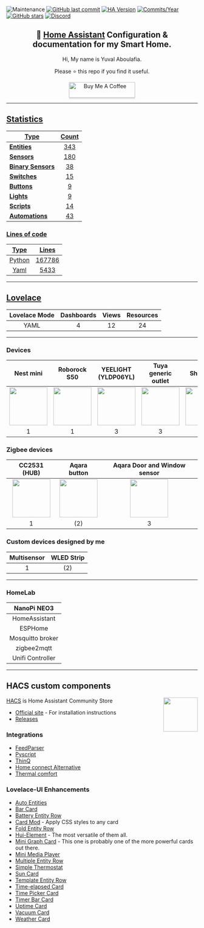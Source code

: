 ![Maintenance](https://img.shields.io/maintenance/yes/2022.svg?style=plasticr)
[![GitHub last commit](https://img.shields.io/github/last-commit/yuvalabou/HomeAssistant-Config.svg?style=plasticr)](https://github.com/geekofweek/HomeAssistant-Config/commits/master)
[![HA Version](https://img.shields.io/badge/Running%20Home%20Assistant-2022.4.1%20-darkblue)](https://github.com/home-assistant/home-assistant/releases/latest)
[![Commits/Year](https://img.shields.io/github/commit-activity/y/yuvalabou/HomeAssistant-Config.svg?style=plasticr)](https://github.com/yuvalabou/HomeAssistant-Config/commits/master)
[![GitHub stars](https://img.shields.io/github/stars/yuvalabou/HomeAssistant-Config.svg?style=plasticr)](https://github.com/yuvalabou/HomeAssistant-Config/stargazers)
[![Discord](https://img.shields.io/discord/:702447199681904720.svg??style=plasticr)](https://discord.gg/ayZ3Kkg)

<h2 align =
    "center">
      🏡 <a href="https://www.home-assistant.io">Home Assistant</a> Configuration &amp; documentation for my Smart Home.
</h2>

<p align = "center">
    Hi, My name is Yuval Aboulafia.
</p>

<p align = "center">
    Please ⭐ this repo if you find it useful.
</p>
    <p align = "center">
    <a href =
        "https://www.buymeacoffee.com/HMa8m26"
        target="_blank">
            <img src="https://www.buymeacoffee.com/assets/img/custom_images/orange_img.png"
            alt="Buy Me A Coffee"
            style="height: 41px !important;width: 174px !important;box-shadow: 0px 3px 2px 0px rgba(190, 190, 190, 0.5) !important;-webkit-box-shadow: 0px 3px 2px 0px rgba(190, 190, 190, 0.5) !important;">
</p>

-----

## Statistics

| Type | Count |
|------|:-----:|
| **Entities** | 343 |
| **[Sensors](https://github.com/yuvalabou/homeassistant/tree/master/homeassistant/config/components/sensor)** | 180 |
| **[Binary Sensors](https://github.com/yuvalabou/homeassistant/tree/master/homeassistant/config/components/binary_sensor)** | 38 |
| **[Switches](https://github.com/yuvalabou/homeassistant/tree/master/homeassistant/config/components/switch)** | 15 |
| **[Buttons]()** | 9 |
| **[Lights](https://github.com/yuvalabou/homeassistant/tree/master/homeassistant/config/components/light)** | 9 |
| **[Scripts](https://github.com/yuvalabou/homeassistant/tree/master/homeassistant/config/components/script)** | 14 |
| **[Automations](https://github.com/yuvalabou/homeassistant/tree/master/homeassistant/config/automation)** | 43 |

### Lines of code
| Type | Lines |
|:----:|:-----:|
| Python | 167786 |
| Yaml | 5433 |

-----

## [Lovelace](https://github.com/yuvalabou/homeassistant/tree/master/homeassistant/config/lovelace)

| Lovelace Mode | Dashboards | Views | Resources |
|:-------------:|:----------:|:-----:|:---------:|
|YAML           |4           |12     |24         |

-----

### Devices

| Nest mini | Roborock S50 | YEELIGHT (YLDP06YL) | Tuya generic outlet | Shelly 2.5 | Shelly 1PM |
|:---------:|:------------:|:-------------------:|:-------------------:|:----------:|:----------:|
|<img src="https://lh3.googleusercontent.com/7pq6Fhyz_qUGO8ORh6y0Bn6g7lRSBg3yHkNBXmt51g-mc2Viuv6LMjk4E0NXZGI7Rk4" width = 100>|<img src="https://www.lior-electric.co.il/wp-content/uploads/2019/06/46947609c.gif.jpeg" width = 100>|<img src="https://poood.ru/img/goods/yeelight_lampa_xiaomi_led_bulb_color_1700k-6500k_yldp06yl_5.jpg" width=100>|<img src="https://consent.trustarc.com/get?name=tuya_logo2.png" width=100>|<img src="https://cdn2.botland.store/74788-large_default/shelly-25-double-relay-switch-and-roller-shutter-andoid-ios-application.jpg" width = 100>|<img src="https://shelly.cloud/wp-content/uploads/2021/09/shelly1pm-comparision.png" width = 100> |
|1          |1             |3                    |3                    |1           |1           |


### Zigbee devices

| CC2531 (HUB) | Aqara button | Aqara Door and Window sensor |
|:------------:|:------------:|:----------------------------:|
|<img src="https://images-na.ssl-images-amazon.com/images/I/51l1ARtFNYL._AC_SL1000_.jpg" width = 100>|<img src="https://store.storeimages.cdn-apple.com/8756/as-images.apple.com/is/HP0V2?wid=1144&hei=1144&fmt=jpeg&qlt=95&.v=1586455751752" width = 100>|<img src="https://www.megateh.eu/files/products/00/49/45/mccgq11lm.png" width = 100>|
|1             |(2)           |3                             |


### Custom devices designed by me

| Multisensor | WLED Strip |
|:-----------:|:----------:|
|1            |(2)         |

-----

### HomeLab

| NanoPi NEO3      |
|:----------------:|
| HomeAssistant    |
| ESPHome          |
| Mosquitto broker |
| zigbee2mqtt      |
| Unifi Controller |

-----

## HACS custom components

<img src =
    "https://avatars2.githubusercontent.com/u/56713226?s=200&v=4"
    align = "right" width=90>

[HACS](https://github.com/hacs/integration) is Home Assistant Community Store

- [Official site](https://hacs.xyz/) - For installation instructions
- [Releases](https://github.com/hacs/integration/releases)

### Integrations

- [FeedParser](https://github.com/custom-components/feedparser)
- [Pyscript](https://github.com/custom-components/pyscript)
- [ThinQ](https://github.com/ollo69/ha-smartthinq-sensors)
- [Home connect Alternative](https://github.com/ekutner/home-connect-hass)
- [Thermal comfort](https://github.com/dolezsa/thermal_comfort)
<!-- - [Spotcast](https://github.com/fondberg/spotcast) -->
<!-- - [Xiaomi cloud map extractor](https://github.com/PiotrMachowski/Home-Assistant-custom-components-Xiaomi-Cloud-Map-Extractor) -->

### Lovelace-UI Enhancements

- [Auto Entities](https://github.com/thomasloven/lovelace-auto-entities)
- [Bar Card](https://github.com/custom-cards/bar-card)
- [Battery Entity Row](https://github.com/benct/lovelace-battery-entity-row)
- [Card Mod](https://github.com/thomasloven/lovelace-card-mod) - Apply CSS styles to any card
- [Fold Entity Row](https://github.com/thomasloven/lovelace-fold-entity-row)
- [Hui-Element](https://github.com/thomasloven/lovelace-hui-element) - The most versatile of them all.
- [Mini Graph Card](https://github.com/kalkih/mini-graph-card) - This one is probably one of the more powerful cards out there.
- [Mini Media Player](https://github.com/kalkih/mini-media-player)
- [Multiple Entity Row](https://github.com/benct/lovelace-multiple-entity-row)
- [Simple Thermostat](https://github.com/nervetattoo/simple-thermostat)
- [Sun Card](https://github.com/AitorDB/home-assistant-sun-card)
- [Template Entity Row](https://github.com/thomasloven/lovelace-template-entity-row)
- [Time-elapsed Card](https://github.com/kirbo/ha-lovelace-elapsed-time-card)
- [Time Picker Card](https://github.com/GeorgeSG/lovelace-time-picker-card)
- [Timer Bar Card](https://github.com/rianadon/timer-bar-card)
- [Uptime Card](https://github.com/dylandoamaral/uptime-card)
- [Vacuum Card](https://github.com/denysdovhan/vacuum-card)
- [Weather Card](https://github.com/bramkragten/weather-card)
